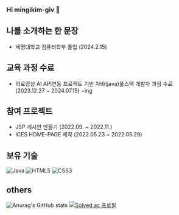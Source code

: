 ### Hi mingikim-giv 👋

## 나를 소개하는 한 문장
* 세명대학교 컴퓨터학부 졸업 (2024.2.15)

## 교육 과정 수료
* 의료영상 AI API연동 프로젝트 기반 자바(java)풀스택 개발자 과정 수료 (2023.12.27 ~ 2024.07.15)  ~ing

## 참여 프로젝트
* JSP 게시판 만들기 (2022.09. ~ 2022.11.)
* ICES HOME-PAGE 제작 (2022.05.23 ~ 2022.05.29)

## 보유 기술
![Java](https://img.shields.io/badge/java-%23ED8B00.svg?style=for-the-badge&logo=openjdk&logoColor=white)
![HTML5](https://img.shields.io/badge/html5-%23E34F26.svg?style=for-the-badge&logo=html5&logoColor=white)
![CSS3](https://img.shields.io/badge/css3-%231572B6.svg?style=for-the-badge&logo=css3&logoColor=white)

## others
![Anurag's GitHub stats](https://github-readme-stats.vercel.app/api?username=mingikim-giv&show_icons=true&theme=neon)
[![Solved.ac 프로필](http://mazassumnida.wtf/api/v2/generate_badge?boj=mingikim.giv)](https://solved.ac/mingikim.giv)
